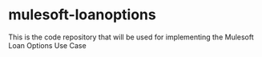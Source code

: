 # mulesoft-loanoptions
This is the code repository that will be used for implementing the Mulesoft Loan Options Use Case
